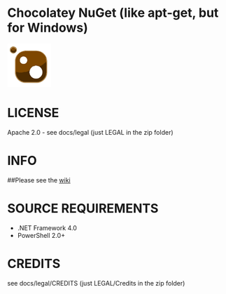 Chocolatey NuGet (like apt-get, but for Windows)
=======
![Chocolatey Logo](https://github.com/chocolatey/chocolatey/raw/master/docs/logo/chocolateyicon.gif "Chocolatey")  
  
# LICENSE
Apache 2.0 - see docs/legal (just LEGAL in the zip folder)
  
# INFO
##Please see the [wiki](https://github.com/chocolatey/chocolatey/wiki)  
  
# SOURCE REQUIREMENTS   
* .NET Framework 4.0  
* PowerShell 2.0+  
  
# CREDITS  
see docs/legal/CREDITS (just LEGAL/Credits in the zip folder)  